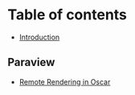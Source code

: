 # Table of contents

* [Introduction](README.md)

## Paraview

* [Remote Rendering in Oscar](paraview/remote-rendering.md)

